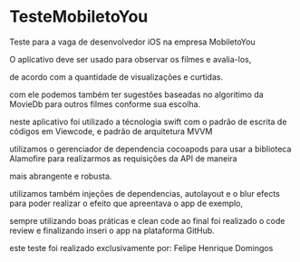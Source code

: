 # TesteMobiletoYou

Teste para a vaga de desenvolvedor iOS na empresa MobiletoYou

O aplicativo deve ser usado para observar os filmes e avalia-los,

de acordo com a quantidade de visualizações e curtidas.

com ele podemos também ter sugestões baseadas no algoritimo da MovieDb para outros filmes conforme sua escolha.

neste aplicativo foi utilizado a técnologia swift com o padrão de escrita de códigos em Viewcode, e padrão de arquitetura MVVM

utilizamos o gerenciador de dependencia cocoapods para usar a biblioteca Alamofire para realizarmos as requisições da API de maneira 

mais abrangente e robusta.

utilizamos também injeções de dependencias, autolayout e o blur efects para poder realizar o efeito que apreentava o app de exemplo,

sempre utilizando boas práticas e clean code ao final foi realizado o code review e finalizando inseri o app na plataforma GitHub.








este teste foi realizado exclusivamente por: Felipe Henrique Domingos





